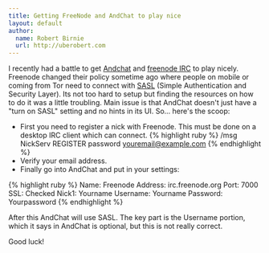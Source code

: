 ```yaml
---
title: Getting FreeNode and AndChat to play nice
layout: default
author:
  name: Robert Birnie
  url: http://uberobert.com
---
```


I recently had a battle to get [Andchat](http://www.andchat.net/) and [freenode IRC](http://freenode.net/) to play nicely. Freenode changed their policy sometime ago where people on mobile or coming from Tor need to connect with [SASL](http://freenode.net/sasl/) (Simple Authentication and Security Layer). Its not too hard to setup but finding the resources on how to do it was a little troubling. Main issue is that AndChat doesn't just have a "turn on SASL" setting and no hints in its UI. So... here's the scoop:


* First you need to register a nick with Freenode. This must be done on a desktop IRC client which can connect. 
{% highlight ruby %}
/msg NickServ REGISTER password youremail@example.com
{% endhighlight %}
* Verify your email address.
* Finally go into AndChat and put in your settings:

{% highlight ruby %}
Name: Freenode
Address: irc.freenode.org
Port: 7000
SSL: Checked
Nick1: Yourname
Username: Yourname
Password: Yourpassword
{% endhighlight %}

After this AndChat will use SASL. The key part is the Username portion, which it says in AndChat is optional, but this is not really correct. 

Good luck!